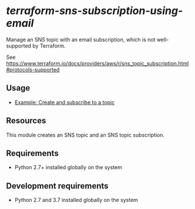 # *terraform-sns-subscription-using-email*

Manage an SNS topic with an email subscription, which is not well-supported by Terraform.

See https://www.terraform.io/docs/providers/aws/r/sns_topic_subscription.html#protocols-supported

## Usage

* [Example: Create and subscribe to a topic](examples/example1.tf)

## Resources 

This module creates an SNS topic and an SNS topic subscription.

## Requirements
- Python 2.7+ installed globally on the system

## Development requirements
- Python 2.7 and 3.7 installed globally on the system
